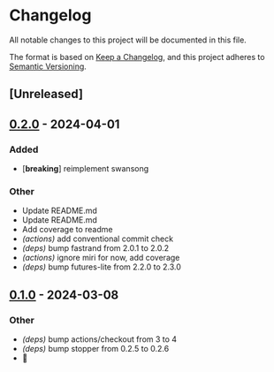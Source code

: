 # Changelog
All notable changes to this project will be documented in this file.

The format is based on [Keep a Changelog](https://keepachangelog.com/en/1.0.0/),
and this project adheres to [Semantic Versioning](https://semver.org/spec/v2.0.0.html).

## [Unreleased]

## [0.2.0](https://github.com/jbr/swansong/compare/v0.1.0...v0.2.0) - 2024-04-01

### Added
- [**breaking**] reimplement swansong

### Other
- Update README.md
- Update README.md
- Add coverage to readme
- *(actions)* add conventional commit check
- *(deps)* bump fastrand from 2.0.1 to 2.0.2
- *(actions)* ignore miri for now, add coverage
- *(deps)* bump futures-lite from 2.2.0 to 2.3.0

## [0.1.0](https://github.com/jbr/swansong/releases/tag/v0.1.0) - 2024-03-08

### Other
- *(deps)* bump actions/checkout from 3 to 4
- *(deps)* bump stopper from 0.2.5 to 0.2.6
- 🦢
